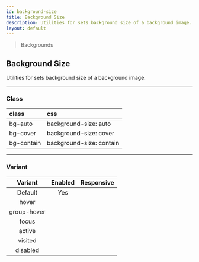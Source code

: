 ```yaml
---
id: background-size
title: Background Size
description: Utilities for sets background size of a background image.
layout: default
---
```


> Backgrounds

## Background Size

Utilities for sets background size of a background image.

---

### Class

| <span class="px-3 py-1 text-white bg-charcoal-100 rounded-full">class</span> | <span class="px-3 py-1 text-white bg-charcoal-100 rounded-full">css</span> |
|:--|:--|
| bg-auto | background-size: auto |
| bg-cover | background-size: cover |
| bg-contain | background-size: contain |

---

### Variant

| <span class="font-semibold underline">Variant</span> | <span class="font-semibold underline">Enabled</span> | <span class="font-semibold underline">Responsive</span> |
|:-:|:-:|:-:|
| Default | Yes | |
| hover| | |
| group-hover | | |
| focus | | |
| active | | |
| visited | | |
| disabled | | |